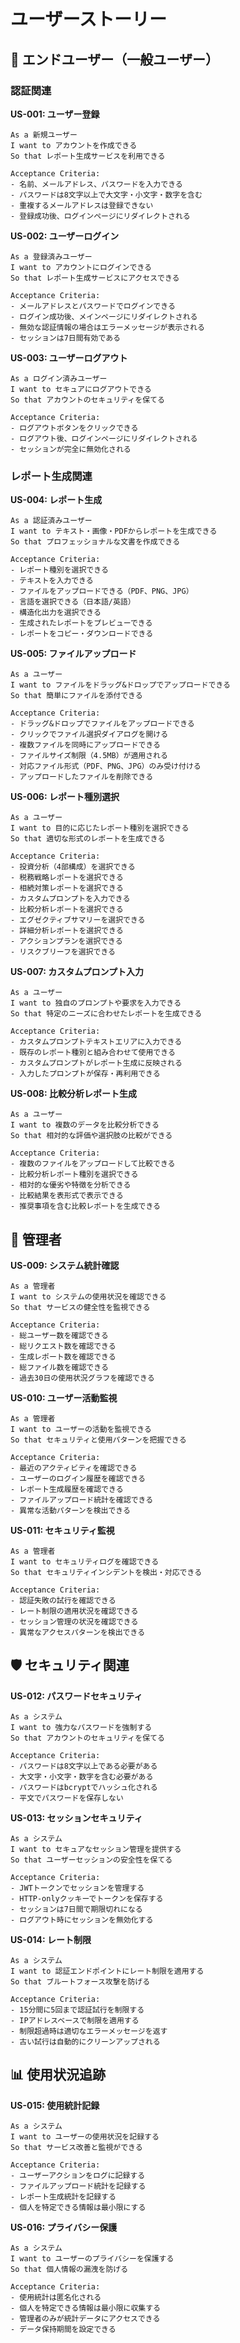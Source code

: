 # ユーザーストーリー

## 👤 エンドユーザー（一般ユーザー）

### 認証関連

**US-001: ユーザー登録**
```
As a 新規ユーザー
I want to アカウントを作成できる
So that レポート生成サービスを利用できる

Acceptance Criteria:
- 名前、メールアドレス、パスワードを入力できる
- パスワードは8文字以上で大文字・小文字・数字を含む
- 重複するメールアドレスは登録できない
- 登録成功後、ログインページにリダイレクトされる
```

**US-002: ユーザーログイン**
```
As a 登録済みユーザー
I want to アカウントにログインできる
So that レポート生成サービスにアクセスできる

Acceptance Criteria:
- メールアドレスとパスワードでログインできる
- ログイン成功後、メインページにリダイレクトされる
- 無効な認証情報の場合はエラーメッセージが表示される
- セッションは7日間有効である
```

**US-003: ユーザーログアウト**
```
As a ログイン済みユーザー
I want to セキュアにログアウトできる
So that アカウントのセキュリティを保てる

Acceptance Criteria:
- ログアウトボタンをクリックできる
- ログアウト後、ログインページにリダイレクトされる
- セッションが完全に無効化される
```

### レポート生成関連

**US-004: レポート生成**
```
As a 認証済みユーザー
I want to テキスト・画像・PDFからレポートを生成できる
So that プロフェッショナルな文書を作成できる

Acceptance Criteria:
- レポート種別を選択できる
- テキストを入力できる
- ファイルをアップロードできる（PDF、PNG、JPG）
- 言語を選択できる（日本語/英語）
- 構造化出力を選択できる
- 生成されたレポートをプレビューできる
- レポートをコピー・ダウンロードできる
```

**US-005: ファイルアップロード**
```
As a ユーザー
I want to ファイルをドラッグ&ドロップでアップロードできる
So that 簡単にファイルを添付できる

Acceptance Criteria:
- ドラッグ&ドロップでファイルをアップロードできる
- クリックでファイル選択ダイアログを開ける
- 複数ファイルを同時にアップロードできる
- ファイルサイズ制限（4.5MB）が適用される
- 対応ファイル形式（PDF、PNG、JPG）のみ受け付ける
- アップロードしたファイルを削除できる
```

**US-006: レポート種別選択**
```
As a ユーザー
I want to 目的に応じたレポート種別を選択できる
So that 適切な形式のレポートを生成できる

Acceptance Criteria:
- 投資分析（4部構成）を選択できる
- 税務戦略レポートを選択できる
- 相続対策レポートを選択できる
- カスタムプロンプトを入力できる
- 比較分析レポートを選択できる
- エグゼクティブサマリーを選択できる
- 詳細分析レポートを選択できる
- アクションプランを選択できる
- リスクブリーフを選択できる
```

**US-007: カスタムプロンプト入力**
```
As a ユーザー
I want to 独自のプロンプトや要求を入力できる
So that 特定のニーズに合わせたレポートを生成できる

Acceptance Criteria:
- カスタムプロンプトテキストエリアに入力できる
- 既存のレポート種別と組み合わせて使用できる
- カスタムプロンプトがレポート生成に反映される
- 入力したプロンプトが保存・再利用できる
```

**US-008: 比較分析レポート生成**
```
As a ユーザー
I want to 複数のデータを比較分析できる
So that 相対的な評価や選択肢の比較ができる

Acceptance Criteria:
- 複数のファイルをアップロードして比較できる
- 比較分析レポート種別を選択できる
- 相対的な優劣や特徴を分析できる
- 比較結果を表形式で表示できる
- 推奨事項を含む比較レポートを生成できる
```

## 🔧 管理者

**US-009: システム統計確認**
```
As a 管理者
I want to システムの使用状況を確認できる
So that サービスの健全性を監視できる

Acceptance Criteria:
- 総ユーザー数を確認できる
- 総リクエスト数を確認できる
- 生成レポート数を確認できる
- 総ファイル数を確認できる
- 過去30日の使用状況グラフを確認できる
```

**US-010: ユーザー活動監視**
```
As a 管理者
I want to ユーザーの活動を監視できる
So that セキュリティと使用パターンを把握できる

Acceptance Criteria:
- 最近のアクティビティを確認できる
- ユーザーのログイン履歴を確認できる
- レポート生成履歴を確認できる
- ファイルアップロード統計を確認できる
- 異常な活動パターンを検出できる
```

**US-011: セキュリティ監視**
```
As a 管理者
I want to セキュリティログを確認できる
So that セキュリティインシデントを検出・対応できる

Acceptance Criteria:
- 認証失敗の試行を確認できる
- レート制限の適用状況を確認できる
- セッション管理の状況を確認できる
- 異常なアクセスパターンを検出できる
```

## 🛡️ セキュリティ関連

**US-012: パスワードセキュリティ**
```
As a システム
I want to 強力なパスワードを強制する
So that アカウントのセキュリティを保てる

Acceptance Criteria:
- パスワードは8文字以上である必要がある
- 大文字・小文字・数字を含む必要がある
- パスワードはbcryptでハッシュ化される
- 平文でパスワードを保存しない
```

**US-013: セッションセキュリティ**
```
As a システム
I want to セキュアなセッション管理を提供する
So that ユーザーセッションの安全性を保てる

Acceptance Criteria:
- JWTトークンでセッションを管理する
- HTTP-onlyクッキーでトークンを保存する
- セッションは7日間で期限切れになる
- ログアウト時にセッションを無効化する
```

**US-014: レート制限**
```
As a システム
I want to 認証エンドポイントにレート制限を適用する
So that ブルートフォース攻撃を防げる

Acceptance Criteria:
- 15分間に5回まで認証試行を制限する
- IPアドレスベースで制限を適用する
- 制限超過時は適切なエラーメッセージを返す
- 古い試行は自動的にクリーンアップされる
```

## 📊 使用状況追跡

**US-015: 使用統計記録**
```
As a システム
I want to ユーザーの使用状況を記録する
So that サービス改善と監視ができる

Acceptance Criteria:
- ユーザーアクションをログに記録する
- ファイルアップロード統計を記録する
- レポート生成統計を記録する
- 個人を特定できる情報は最小限にする
```

**US-016: プライバシー保護**
```
As a システム
I want to ユーザーのプライバシーを保護する
So that 個人情報の漏洩を防げる

Acceptance Criteria:
- 使用統計は匿名化される
- 個人を特定できる情報は最小限に収集する
- 管理者のみが統計データにアクセスできる
- データ保持期間を設定できる
```
